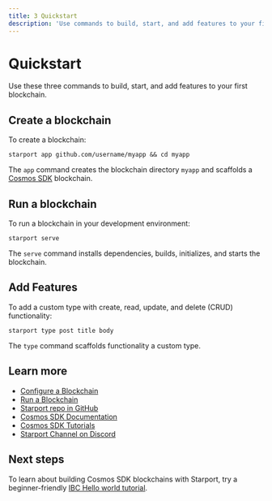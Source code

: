 ```yaml
---
title: 3 Quickstart
description: 'Use commands to build, start, and add features to your first blockchain.'
---
```


# Quickstart

Use these three commands to build, start, and add features to your first blockchain.

## Create a blockchain

To create a blockchain:

```
starport app github.com/username/myapp && cd myapp
```

The `app` command creates the blockchain directory `myapp` and scaffolds a [Cosmos SDK](https://docs.cosmos.network/) blockchain.

## Run a blockchain

To run a blockchain in your development environment:

```
starport serve
```

The `serve` command installs dependencies, builds, initializes, and starts the blockchain.

## Add Features

To add a custom type with create, read, update, and delete (CRUD) functionality:

```
starport type post title body
```

The `type` command scaffolds functionality a custom type.

## Learn more

- [Configure a Blockchain](./3-configure-your-blockchain)
- [Run a Blockchain](./1-start-a-blockchain)
- [Starport repo in GitHub](https://github.com/tendermint/starport)
- [Cosmos SDK Documentation](https://docs.cosmos.network)
- [Cosmos SDK Tutorials](https://tutorials.cosmos.network)
- [Starport Channel on Discord](https://discord.com/channels/669268347736686612/737461683588431924)

## Next steps

To learn about building Cosmos SDK blockchains with Starport, try a beginner-friendly [IBC Hello world tutorial](https://tutorials.cosmos.network/hello-world/tutorial/).
